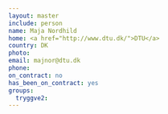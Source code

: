 ```yaml
---
layout: master
include: person
name: Maja Nordhild
home: <a href="http://www.dtu.dk/">DTU</a>
country: DK
photo:
email: majnor@dtu.dk
phone:
on_contract: no
has_been_on_contract: yes
groups:
  tryggve2:
---
```

